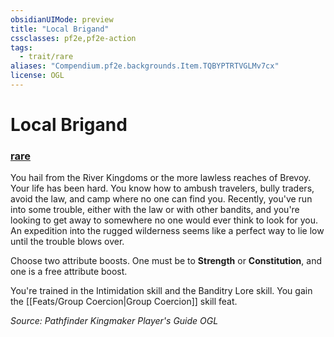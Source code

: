 ```yaml
---
obsidianUIMode: preview
title: "Local Brigand"
cssclasses: pf2e,pf2e-action
tags:
  - trait/rare
aliases: "Compendium.pf2e.backgrounds.Item.TQBYPTRTVGLMv7cx"
license: OGL
---
```

# Local Brigand

### [rare](rare "Rare Rarity Trait")






You hail from the River Kingdoms or the more lawless reaches of Brevoy. Your life has been hard. You know how to ambush travelers, bully traders, avoid the law, and camp where no one can find you. Recently, you've run into some trouble, either with the law or with other bandits, and you're looking to get away to somewhere no one would ever think to look for you. An expedition into the rugged wilderness seems like a perfect way to lie low until the trouble blows over.

Choose two attribute boosts. One must be to **Strength** or **Constitution**, and one is a free attribute boost.

You're trained in the Intimidation skill and the Banditry Lore skill. You gain the [[Feats/Group Coercion|Group Coercion]] skill feat.

*Source: Pathfinder Kingmaker Player's Guide*
*OGL*